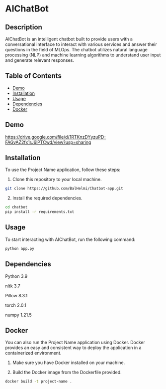 # AIChatBot

## Description

AIChatBot is an intelligent chatbot built to provide users with a conversational interface to interact with various services and answer their questions in the field of MLOps. The chatbot utilizes natural language processing (NLP) and machine learning algorithms to understand user input and generate relevant responses.

## Table of Contents

- [Demo](#demo)
- [Installation](#installation)
- [Usage](#usage)
- [Dependencies](#dependencies)
- [Docker](#docker)

## Demo

https://drive.google.com/file/d/1RTKnzDYyzuPD-FAGyAZ2fx1rJ6lPTCwd/view?usp=sharing

## Installation

To use the Project Name application, follow these steps:

1. Clone this repository to your local machine.
```bash
git clone https://github.com/BalHelmi/Chatbot-app.git
```
2. Install the required dependencies.
```bash
cd chatbot
pip install -r requirements.txt
```

## Usage

To start interacting with AIChatBot, run the following command:

```bash
python app.py
```

## Dependencies
Python 3.9 

nltk 3.7

Pillow 8.3.1

torch 2.0.1

numpy 1.21.5

## Docker

You can also run the Project Name application using Docker. Docker provides an easy and consistent way to deploy the application in a containerized environment.

1. Make sure you have Docker installed on your machine.

2. Build the Docker image from the Dockerfile provided.
```bash
docker build -t project-name .
```



